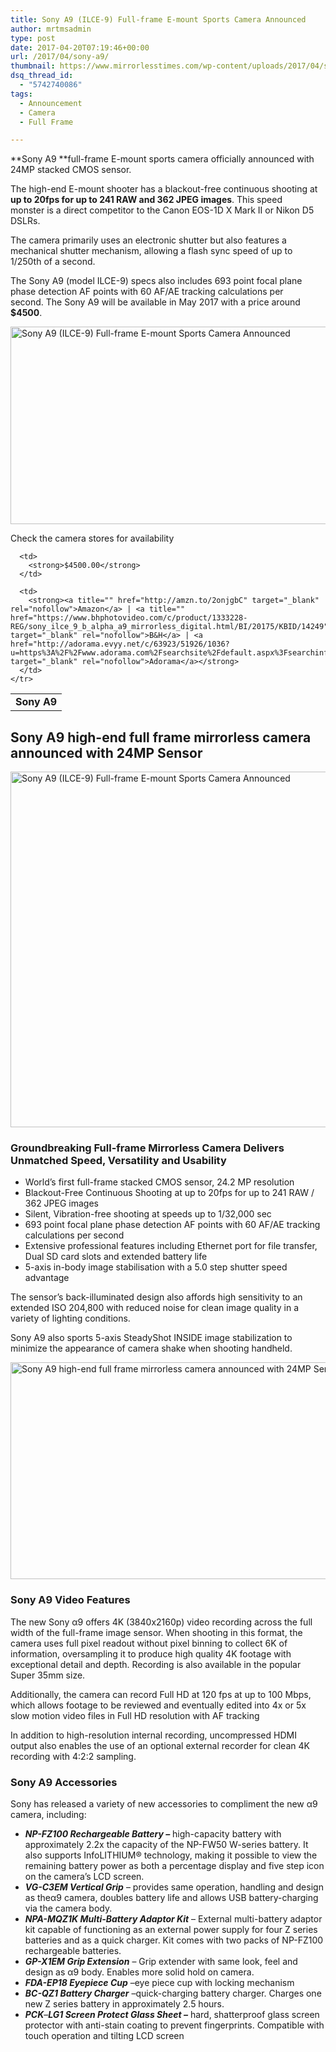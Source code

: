 ```yaml
---
title: Sony A9 (ILCE-9) Full-frame E-mount Sports Camera Announced
author: mrtmsadmin
type: post
date: 2017-04-20T07:19:46+00:00
url: /2017/04/sony-a9/
thumbnail: https://www.mirrorlesstimes.com/wp-content/uploads/2017/04/sony-a9-front.jpg
dsq_thread_id:
  - "5742740086"
tags:
  - Announcement
  - Camera
  - Full Frame

---
```

**Sony A9 **full-frame E-mount sports camera officially announced with 24MP stacked CMOS sensor.

The high-end E-mount shooter has a blackout-free continuous shooting at **up to 20fps for up to 241 RAW and 362 JPEG images**. This speed monster is a direct competitor to the Canon EOS-1D X Mark II or Nikon D5 DSLRs.

The camera primarily uses an electronic shutter but also features a mechanical shutter mechanism, allowing a flash sync speed of up to 1/250th of a second.

The Sony A9 (model ILCE-9) specs also includes 693 point focal plane phase detection AF points with 60 AF/AE tracking calculations per second. The Sony A9 will be available in May 2017 with a price around **$4500**.

[<img class="aligncenter wp-image-1090 size-full" title="Sony A9 (ILCE-9) Full-frame E-mount Sports Camera Announced" src="https://i0.wp.com/www.mirrorlesstimes.com/wp-content/uploads/2017/04/sony-a9-features-1.jpg?resize=600%2C316&#038;ssl=1" alt="Sony A9 (ILCE-9) Full-frame E-mount Sports Camera Announced" width="600" height="316" srcset="https://i0.wp.com/www.mirrorlesstimes.com/wp-content/uploads/2017/04/sony-a9-features-1.jpg?w=881&ssl=1 881w, https://i0.wp.com/www.mirrorlesstimes.com/wp-content/uploads/2017/04/sony-a9-features-1.jpg?resize=300%2C158&ssl=1 300w, https://i0.wp.com/www.mirrorlesstimes.com/wp-content/uploads/2017/04/sony-a9-features-1.jpg?resize=768%2C404&ssl=1 768w" sizes="(max-width: 600px) 100vw, 600px" data-recalc-dims="1" />][1]

<div class="panel panel-primary">
  <div class="panel-heading">
    Check the camera stores for availability
  </div>
  
  <table  class="table table-hover table table-hover table table-hover table table-hover" >
    <tr>
      <td>
        <strong>Sony A9</strong>
      </td>
      
      <td>
        <strong>$4500.00</strong>
      </td>
      
      <td>
        <strong><a title="" href="http://amzn.to/2onjgbC" target="_blank" rel="nofollow">Amazon</a> | <a title="" href="https://www.bhphotovideo.com/c/product/1333228-REG/sony_ilce_9_b_alpha_a9_mirrorless_digital.html/BI/20175/KBID/14249" target="_blank" rel="nofollow">B&H</a> | <a href="http://adorama.evyy.net/c/63923/51926/1036?u=https%3A%2F%2Fwww.adorama.com%2Fsearchsite%2Fdefault.aspx%3Fsearchinfo%3Dsony%2Ba9" target="_blank" rel="nofollow">Adorama</a></strong>
      </td>
    </tr>
  </table>
</div>

## Sony A9 high-end full frame mirrorless camera announced with 24MP Sensor

[<img class="aligncenter wp-image-1091 size-full" title="Sony A9 (ILCE-9) Full-frame E-mount Sports Camera Announced" src="https://i0.wp.com/www.mirrorlesstimes.com/wp-content/uploads/2017/04/Sony-a9-camera.jpg?resize=600%2C569&#038;ssl=1" alt="Sony A9 (ILCE-9) Full-frame E-mount Sports Camera Announced" width="600" height="569" srcset="https://i0.wp.com/www.mirrorlesstimes.com/wp-content/uploads/2017/04/Sony-a9-camera.jpg?w=900&ssl=1 900w, https://i0.wp.com/www.mirrorlesstimes.com/wp-content/uploads/2017/04/Sony-a9-camera.jpg?resize=300%2C285&ssl=1 300w, https://i0.wp.com/www.mirrorlesstimes.com/wp-content/uploads/2017/04/Sony-a9-camera.jpg?resize=768%2C729&ssl=1 768w" sizes="(max-width: 600px) 100vw, 600px" data-recalc-dims="1" />][2]

### Groundbreaking Full-frame Mirrorless Camera Delivers Unmatched Speed, Versatility and Usability

  * World’s first full-frame stacked CMOS sensor, 24.2 MP resolution
  * Blackout-Free Continuous Shooting at up to 20fps for up to 241 RAW / 362 JPEG images
  * Silent, Vibration-free shooting at speeds up to 1/32,000 sec
  * 693 point focal plane phase detection AF points with 60 AF/AE tracking calculations per second
  * Extensive professional features including Ethernet port for file transfer, Dual SD card slots and extended battery life
  * 5-axis in-body image stabilisation with a 5.0 step shutter speed advantage

The sensor&#8217;s back-illuminated design also affords high sensitivity to an extended ISO 204,800 with reduced noise for clean image quality in a variety of lighting conditions.

Sony A9 also sports 5-axis SteadyShot INSIDE image stabilization to minimize the appearance of camera shake when shooting handheld.

[<img class="aligncenter wp-image-1093 size-full" title="Sony A9 high-end full frame mirrorless camera announced with 24MP Sensor" src="https://i2.wp.com/www.mirrorlesstimes.com/wp-content/uploads/2017/04/sony-a9-highlights.jpeg?resize=600%2C347&#038;ssl=1" alt="Sony A9 high-end full frame mirrorless camera announced with 24MP Sensor" width="600" height="347" srcset="https://i2.wp.com/www.mirrorlesstimes.com/wp-content/uploads/2017/04/sony-a9-highlights.jpeg?w=950&ssl=1 950w, https://i2.wp.com/www.mirrorlesstimes.com/wp-content/uploads/2017/04/sony-a9-highlights.jpeg?resize=300%2C173&ssl=1 300w, https://i2.wp.com/www.mirrorlesstimes.com/wp-content/uploads/2017/04/sony-a9-highlights.jpeg?resize=768%2C444&ssl=1 768w" sizes="(max-width: 600px) 100vw, 600px" data-recalc-dims="1" />][3]

### Sony A9 Video Features

The new Sony α9 offers 4K (3840x2160p) video recording across the full width of the full-frame image sensor. When shooting in this format, the camera uses full pixel readout without pixel binning to collect 6K of information, oversampling it to produce high quality 4K footage with exceptional detail and depth. Recording is also available in the popular Super 35mm size.

Additionally, the camera can record Full HD at 120 fps at up to 100 Mbps, which allows footage to be reviewed and eventually edited into 4x or 5x slow motion video files in Full HD resolution with AF tracking

In addition to high-resolution internal recording, uncompressed HDMI output also enables the use of an optional external recorder for clean 4K recording with 4:2:2 sampling.

### Sony A9 Accessories

Sony has released a variety of new accessories to compliment the new α9 camera, including:

  * **_NP-FZ100 Rechargeable Battery –_** high-capacity battery with approximately 2.2x the capacity of the NP-FW50 W-series battery. It also supports InfoLITHIUM® technology, making it possible to view the remaining battery power as both a percentage display and five step icon on the camera’s LCD screen.
  * **_VG-C3EM Vertical Grip_** – provides same operation, handling and design as theα9 camera, doubles battery life and allows USB battery-charging via the camera body.
  * **_NPA-MQZ1K Multi-Battery Adaptor Kit_** – External multi-battery adaptor kit capable of functioning as an external power supply for four Z series batteries and as a quick charger. Kit comes with two packs of NP-FZ100 rechargeable batteries.
  * **_GP-X1EM Grip Extension_** – Grip extender with same look, feel and design as α9 body. Enables more solid hold on camera.
  * **_FDA-EP18 Eyepiece Cup_** –eye piece cup with locking mechanism
  * **_BC-QZ1 Battery Charger_** –quick-charging battery charger. Charges one new Z series battery in approximately 2.5 hours.
  * **_PCK_**–**_LG1 Screen Protect Glass Sheet –_** hard, shatterproof glass screen protector with anti-stain coating to prevent fingerprints. Compatible with touch operation and tilting LCD screen

 [1]: https://i0.wp.com/www.mirrorlesstimes.com/wp-content/uploads/2017/04/sony-a9-features-1.jpg?ssl=1
 [2]: https://i0.wp.com/www.mirrorlesstimes.com/wp-content/uploads/2017/04/Sony-a9-camera.jpg?ssl=1
 [3]: https://i2.wp.com/www.mirrorlesstimes.com/wp-content/uploads/2017/04/sony-a9-highlights.jpeg?ssl=1